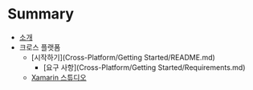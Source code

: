 # Summary

* [소개](README.md)
* 크로스 플랫폼
    * [시작하기](Cross-Platform/Getting Started/README.md)
        * [요구 사항](Cross-Platform/Getting Started/Requirements.md)
    * [Xamarin 스튜디오]()

